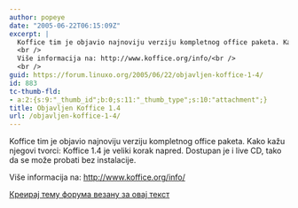 ```yaml
---
author: popeye
date: "2005-06-22T06:15:09Z"
excerpt: |
  Koffice tim je objavio najnoviju verziju kompletnog office paketa. Kako kažu njegovi tvorci: Koffice 1.4 je veliki korak napred. Dostupan je i live CD, tako da se može probati bez instalacije.<br />
  <br />
  Više informacija na: http://www.koffice.org/info/<br />
  <br />
guid: https://forum.linuxo.org/2005/06/22/objavljen-koffice-1-4/
id: 883
tc-thumb-fld:
- a:2:{s:9:"_thumb_id";b:0;s:11:"_thumb_type";s:10:"attachment";}
title: Objavljen Koffice 1.4
url: /objavljen-koffice-1-4/
---
```

Koffice tim je objavio najnoviju verziju kompletnog office paketa. Kako kažu njegovi tvorci: Koffice 1.4 je veliki korak napred. Dostupan je i live CD, tako da se može probati bez instalacije.

Više informacija na: http://www.koffice.org/info/

<!--break-->

[Креирај тему форума везану за овај текст](https://linuxo.org/nova-tema-na-forumu/?se_pid=883)